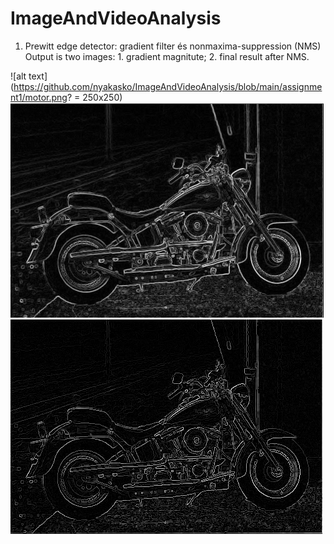 # ImageAndVideoAnalysis
 
1.  Prewitt edge detector: gradient filter és nonmaxima-suppression (NMS)
	Output is two images: 1. gradient magnitute; 2. final result after NMS.
	
![alt text](https://github.com/nyakasko/ImageAndVideoAnalysis/blob/main/assignment1/motor.png? = 250x250) ![alt text](https://github.com/nyakasko/ImageAndVideoAnalysis/blob/main/assignment1/motor_a.png?raw=true)![alt text](https://github.com/nyakasko/ImageAndVideoAnalysis/blob/main/assignment1/motor_b.png?raw=true)
